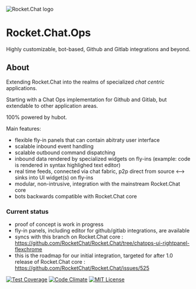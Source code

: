 ![Rocket.Chat logo](https://rocket.chat/images/logo/logo-dark.svg?v3)

# Rocket.Chat.Ops

Highly customizable, bot-based, Github and Gitlab integrations and beyond.

## About

Extending Rocket.Chat into the realms of specialized _chat centric_ applications.  

Starting with a Chat Ops implementation for Github and Gitlab, but extendable to other application areas.

100% powered by hubot.

Main features:

* flexible fly-in panels that can contain abitraty user interface
* scalable inbound event handling
* scalable outbound command dispatching
* inbound data rendered by specialized widgets on fly-ins (example: code is rendered in syntax highlighed text editor)
* real time feeds, connected via chat fabric, p2p direct from source <--> sinks into UI widget(s) on fly-ins
* modular, non-intrusive, integration with the mainstream Rocket.Chat core
* bots backwards compatible with Rocket.Chat core

### Current status
* proof of concept is work in progress
* fly-in panels, including editor for github/gitlab integrations, are available
* syncs with this branch on Rocket.Chat core : https://github.com/RocketChat/Rocket.Chat/tree/chatops-ui-rightpanel-flexchrome
* this is the roadmap for our initial integration, targeted for after 1.0 release of Rocket.Chat core : https://github.com/RocketChat/Rocket.Chat/issues/525


[![Test Coverage](https://codeclimate.com/github/RocketChat/Rocket.Chat.Ops/badges/coverage.svg)](https://codeclimate.com/github/RocketChat/Rocket.Chat.Ops/coverage)
[![Code Climate](https://codeclimate.com/github/RocketChat/Rocket.Chat.Ops/badges/gpa.svg)](https://codeclimate.com/github/RocketChat/Rocket.Chat.Ops)
[![MIT License](http://img.shields.io/badge/license-MIT-blue.svg?style=flat)](https://github.com/RocketChat/Rocket.Chat/raw/master/LICENSE)

